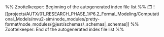 %% Zoottelkeeper: Beginning of the autogenerated index file list  %%
🗂️ ![[projects/AUTX/01_RESEARCH_PHASE_1/P6.2_Formal_Modeling/Computational_Models/mvu2-sim/node_modules/pretty-format/node_modules/@jest/schemas/_schemas|_schemas]]
%% Zoottelkeeper: End of the autogenerated index file list  %%
